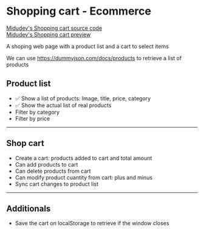 # Shopping cart - Ecommerce

[Midudev's Shopping cart source code](https://github.com/midudev/aprendiendo-react/tree/master/projects/06-shopping-cart)
<br>
[Midudev's Shopping cart preview](https://midu-react-06.surge.sh/)

A shoping web page with a product list and a cart to select items

We can use https://dummyjson.com/docs/products to retrieve a list of products

## Product list

- ✅ Show a list of products: Image, title, price, category
- ✅ Show the actual list of real products
- Filter by category
- Filter by price

---

## Shop cart

- Create a cart: products added to cart and total amount
- Can add products to cart
- Can delete products from cart
- Can modify product cuantity from cart: plus and minus
- Sync cart changes to product list

---

## Additionals

- Save the cart on localStorage to retrieve if the window closes
